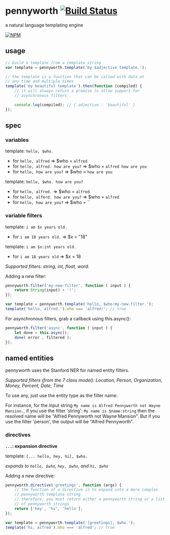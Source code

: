 # pennyworth [![Build Status](https://travis-ci.org/karimsa/pennyworth.svg)](https://travis-ci.org/karimsa/pennyworth)

a natural language templating engine

[![NPM](https://nodei.co/npm/pennyworth.png?downloads=true&downloadRank=true&stars=true)](https://nodei.co/npm/pennyworth/)

## usage

```javascript
// build a template from a template string
var template = pennyworth.template('my $adjective template.');

// the template is a function that can be called with data at
// any time and multiple times
template('my beautiful template').then(function (compiled) {
	// it will always return a promise to allow support for
	// asynchronous filters

	console.log(compiled); // { adjective : 'beautiful' }
});
```

## spec

### variables

template: `hello, $who.`

- for `hello, alfred` => $who = `alfred`
- for `hello, alfred. how are you?` => $who = `alfred how are you`
- for `hello, how are you?` => $who = `how are you`

template: `hello, $who. how are you?`

- for `hello, alfred.` => $who = `alfred`
- for `hello, alferd. how are you?` => $who = `alfred`
- for `hello, how are you?` => $who = ``

### variable filters

template: `i am $x years old.`

- for `i am 18 years old.` => $x = "18"

template: `i am $x:int years old.`

- for `i am 18 years old` => $x = 18

*Supported filters: string, int, float, word.*

Adding a new filter:

```javascript
pennyworth.filter('my-new-filter', function ( input ) {
	return String(input) + '!';
});

var template = pennyworth.template('hello, $who:my-new-filter.');
template('hello, alfred.').who === 'alfred!'; // true
```

For asynchronous filters, grab a callback using this.async():

```javascript
pennyworth.filter('async', function ( input ) {
	let done = this.async();
	done( error , filtered );
});
``` 

## named entities

pennyworth uses the Stanford NER for named entity filters.

*Supported filters (from the 7 class model): Location, Person, Organization, Money, Percent, Date, Time*

To use any, just use the entity type as the filter name:

For instance, for the input string `My name is Alfred Pennyworth not Wayne Mansion.`, if you use the filter
'string': `My name is $name:string` then the resolved name will be "Alfred Pennyworth not Wayne Mansion". But
if you use the filter 'person', the output will be "Alfred Pennyworth".

### directives

**`...`: expansion directive**

template: `[... hello, hey, hi], $who.`

*expands to `hello, $who`, `hey, $who`, and `hi, $who`*

Adding a new directive:

```javascript
pennyworth.directive('greetings', function (args) {
	// the function of a directive is to expand into a more complex
	// pennyworth template string
	// therefore, you must return either a pennyworth string or a list
	// of pennyworth strings
	return ['hey', 'hi', 'hello'];
});

var template = pennyworth.template('[greetings], $who.');
template('hi, alfred').who === 'alfred'; // true
```
